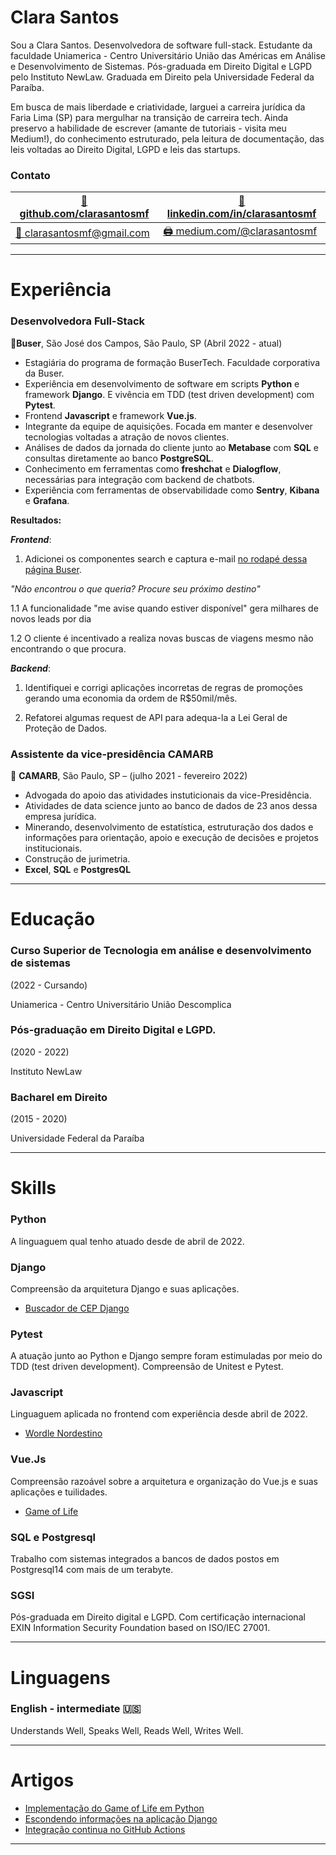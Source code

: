 # Clara Santos

Sou a Clara Santos. Desenvolvedora de software full-stack. Estudante da faculdade Uniamerica - Centro Universitário União das Américas em Análise e Desenvolvimento de Sistemas. Pós-graduada em Direito Digital e LGPD pelo Instituto NewLaw. Graduada em Direito pela Universidade Federal da Paraíba.

Em busca de mais liberdade e criatividade, larguei a carreira jurídica da Faria Lima (SP) para mergulhar na transição de carreira tech. Ainda preservo a habilidade de escrever (amante de tutoriais - visita meu Medium!), do conhecimento estruturado, pela leitura de documentação, das leis voltadas ao Direito Digital, LGPD e leis das startups.

### **Contato**

| [👾 github.com/clarasantosmf](https://github.com/ClaraSantosmf)| [🔗 linkedin.com/in/clarasantosmf](https://www.linkedin.com/in/clarasantosmf/) |
|----|----|
| [📧 clarasantosmf@gmail.com](mailto:clarasantosmf@gmail.com) | [🖨️ medium.com/@clarasantosmf](https://medium.com/@clarasantosmf)

---

# Experiência

### Desenvolvedora Full-Stack

📍**Buser**, São José dos Campos, São Paulo, SP (Abril 2022 - atual)

- Estagiária do programa de formação BuserTech. Faculdade corporativa da Buser.
- Experiência em desenvolvimento de software em scripts **Python** e framework **Django**. E vivência em TDD (test driven development) com **Pytest**.
- Frontend **Javascript** e framework **Vue.js**.
- Integrante da equipe de aquisições. Focada em manter e desenvolver tecnologias voltadas a atração de novos clientes.
- Análises de dados da jornada do cliente junto ao **Metabase** com **SQL** e consultas diretamente ao banco **PostgreSQL**.
- Conhecimento em ferramentas como **freshchat** e **Dialogflow**, necessárias para integração com backend de chatbots.
- Experiência com ferramentas de observabilidade como **Sentry**, **Kibana** e **Grafana**.

**Resultados:**

***Frontend***: 

1. Adicionei os componentes search e captura e-mail [no rodapé dessa página Buser](https://www.buser.com.br/onibus/promo/de/sao-jose-dos-campos-sp).  

*"Não encontrou o que queria? Procure seu próximo destino"*

1.1 A funcionalidade "me avise quando estiver disponível" gera milhares de novos leads por dia

1.2 O cliente é incentivado a realiza novas buscas de viagens mesmo não encontrando o que procura.

***Backend***: 

1. Identifiquei e corrigi aplicações incorretas de regras de promoções gerando uma economia da ordem de R$50mil/mês.

2. Refatorei algumas request de API para adequa-la a Lei Geral de Proteção de Dados. 

### Assistente da vice-presidência CAMARB

📍 **CAMARB**, São Paulo, SP – (julho 2021 - fevereiro 2022)

- Advogada do apoio das atividades instuticionais da vice-Presidência.
- Atividades de data science junto ao banco de dados de 23 anos dessa empresa jurídica.
- Minerando, desenvolvimento de estatística, estruturação dos dados e informações para orientação, apoio e execução de decisões e projetos institucionais.
- Construção de jurimetria.
- **Excel**, **SQL** e **PostgresQL**

---

# Educação

### Curso Superior de Tecnologia em análise e desenvolvimento de sistemas

(2022 - Cursando)

Uniamerica - Centro Universitário União Descomplica

### Pós-graduação em Direito Digital e LGPD.

(2020 - 2022)

Instituto NewLaw

### Bacharel em Direito

(2015 - 2020)

Universidade Federal da Paraíba

---

# Skills

### Python 

A linguaguem qual tenho atuado desde de abril de 2022.

### Django

Compreensão da arquitetura Django e suas aplicações.

* [Buscador de CEP Django](https://github.com/ClaraSantosmf/CEP_API)

### Pytest

A atuação junto ao Python e Django sempre foram estimuladas por meio do TDD (test driven development). Compreensão de Unitest e Pytest. 

### Javascript

Linguaguem aplicada no frontend com experiência desde abril de 2022.

* [Wordle Nordestino](https://clarasantosmf.github.io/wordle-JS-CSS-HTML/)

### Vue.Js

Compreensão razoável sobre a arquitetura e organização do Vue.js e suas aplicações e tuilidades.

* [Game of Life](https://clarasantosmf.github.io/saw/)

### SQL e Postgresql

Trabalho com sistemas integrados a bancos de dados postos em Postgresql14 com mais de um terabyte.

### SGSI

Pós-graduada em Direito digital e LGPD. Com certificação internacional EXIN Information Security Foundation based on ISO/IEC 27001.

---

# Linguagens

### English - intermediate 🇺🇸

Understands Well, Speaks Well, Reads Well, Writes Well.

---

# Artigos

- [Implementação do Game of Life em Python](https://medium.com/p/3c2da1536957)
- [Escondendo informações na aplicação Django](https://medium.com/@clarasantosmf/escondendo-informa%C3%A7%C3%B5es-na-aplica%C3%A7%C3%A3o-django-90d06454eeb1)
- [Integração continua no GitHub Actions](https://medium.com/@clarasantosmf/integra%C3%A7%C3%A3o-cont%C3%ADnua-com-github-actions-ed8c314c680c)
---
